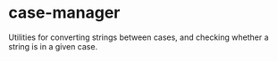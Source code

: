 # case-manager

Utilities for converting strings between cases, and checking whether a string is in a given case.
